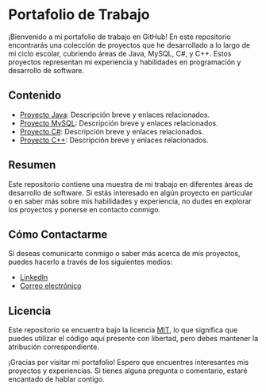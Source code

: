 # Portafolio de Trabajo

¡Bienvenido a mi portafolio de trabajo en GitHub! En este repositorio encontrarás una colección de proyectos que he desarrollado a lo largo de mi ciclo escolar, cubriendo áreas de Java, MySQL, C#, y C++. Estos proyectos representan mi experiencia y habilidades en programación y desarrollo de software.

## Contenido

- [Proyecto Java](java-proyecto/): Descripción breve y enlaces relacionados.
- [Proyecto MySQL](mysql-proyecto/): Descripción breve y enlaces relacionados.
- [Proyecto C#](csharp-proyecto/): Descripción breve y enlaces relacionados.
- [Proyecto C++](cplusplus-proyecto/): Descripción breve y enlaces relacionados.

## Resumen

Este repositorio contiene una muestra de mi trabajo en diferentes áreas de desarrollo de software. Si estás interesado en algún proyecto en particular o en saber más sobre mis habilidades y experiencia, no dudes en explorar los proyectos y ponerse en contacto conmigo.

## Cómo Contactarme

Si deseas comunicarte conmigo o saber más acerca de mis proyectos, puedes hacerlo a través de los siguientes medios:

- [LinkedIn](https://www.linkedin.com/in/ArmandoGR04/)
- [Correo electrónico](armandogzzdlr@gmail.com)

## Licencia

Este repositorio se encuentra bajo la licencia [MIT](LICENSE), lo que significa que puedes utilizar el código aquí presente con libertad, pero debes mantener la atribución correspondiente.

¡Gracias por visitar mi portafolio! Espero que encuentres interesantes mis proyectos y experiencias. Si tienes alguna pregunta o comentario, estaré encantado de hablar contigo.
